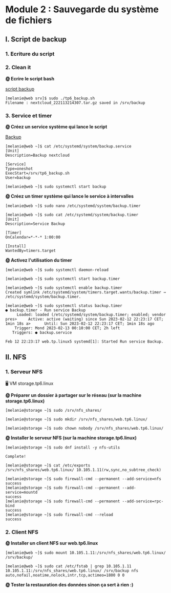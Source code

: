 # Module 2 : Sauvegarde du système de fichiers

## I. Script de backup
### 1. Ecriture du script
### 2. Clean it

__🌞 Ecrire le script bash__


[script backup](script.sh)

```
[melanie@web srv]$ sudo ./tp6_backup.sh 
Filename : nextcloud_222113214307.tar.gz saved in /srv/backup
```      

### 3. Service et timer

__🌞 Créez un service système qui lance le script__

[Backup](backup.sh)
```
[melanie@web ~]$ cat /etc/systemd/system/backup.service
[Unit]
Description=Backup nextcloud

[Service]
Type=oneshot
ExecStart=/srv/tp6_backup.sh
User=backup
```
```
[melanie@web ~]$ sudo systemctl start backup
```

__🌞 Créez un timer système qui lance le service à intervalles__

```
[melanie@web ~]$ sudo nano /etc/systemd/system/backup.timer
```

```
[melanie@web ~]$ sudo cat /etc/systemd/system/backup.timer
[Unit]
Description=Service Backup

[Timer]
OnCalendar=*-*-* 1:00:00

[Install]
WantedBy=timers.target
```

__🌞 Activez l'utilisation du timer__

```
[melanie@web ~]$ sudo systemctl daemon-reload
```
```
[melanie@web ~]$ sudo systemctl start backup.timer
```
```
[melanie@web ~]$ sudo systemctl enable backup.timer
Created symlink /etc/systemd/system/timers.target.wants/backup.timer → /etc/systemd/system/backup.timer.
```
```
[melanie@web ~]$ sudo systemctl status backup.timer
● backup.timer - Run service Backup
     Loaded: loaded (/etc/systemd/system/backup.timer; enabled; vendor pres>     Active: active (waiting) since Sun 2023-02-12 22:23:17 CET; 1min 18s a>      Until: Sun 2023-02-12 22:23:17 CET; 1min 18s ago
    Trigger: Mond 2023-02-13 00:10:00 CET; 2h left
   Triggers: ● backup.service

Feb 12 22:23:17 web.tp.linux5 systemd[1]: Started Run service Backup.
```



## II. NFS
### 1. Serveur NFS

🖥️ VM storage.tp6.linux

__🌞 Préparer un dossier à partager sur le réseau (sur la machine storage.tp6.linux)__

```
[melanie@storage ~]$ sudo /srv/nfs_shares/
```
```
[melanie@storage ~]$ sudo mkdir /srv/nfs_shares/web.tp6.linux/
```
```
[melanie@storage ~]$ sudo chown nobody /srv/nfs_shares/web.tp6.linux/
```

__🌞 Installer le serveur NFS (sur la machine storage.tp6.linux)__

```
[melanie@storage ~]$ sudo dnf install -y nfs-utils

Complete!
```
```
[melanie@storage ~]$ cat /etc/exports
/srv/nfs_shares/web.tp6.linux/ 10.105.1.11(rw,sync,no_subtree_check)
```

```
[melanie@storage ~]$ sudo firewall-cmd --permanent --add-service=nfs
success
[melanie@storage ~]$ sudo firewall-cmd --permanent --add-service=mountd
success
[melanie@storage ~]$ sudo firewall-cmd --permanent --add-service=rpc-bind
success
[melanie@storage ~]$ sudo firewall-cmd --reload
success
```

### 2. Client NFS

__🌞 Installer un client NFS sur web.tp6.linux__

```
[melanie@web ~]$ sudo mount 10.105.1.11:/srv/nfs_shares/web.tp6.linux/ /srv/backup/
```

```
[melanie@web ~]$ sudo cat /etc/fstab | grep 10.105.1.11
10.105.1.11:/srv/nfs_shares/web.tp6.linux/ /srv/backup nfs auto,nofail,noatime,nolock,intr,tcp,actimeo=1800 0 0
```




__🌞 Tester la restauration des données sinon ça sert à rien :)__